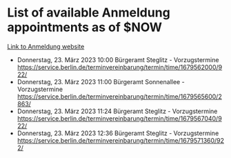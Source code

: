 # List of available Anmeldung appointments as of $NOW
[Link to Anmeldung website](https://service.berlin.de/terminvereinbarung/termin/tag.php?termin=1&anliegen[]=120686&dienstleisterlist=122210,122217,327316,122219,327312,122227,327314,122231,327346,122243,327348,122254,122252,329742,122260,329745,122262,329748,122271,327278,122273,327274,122277,327276,330436,122280,327294,122282,327290,122284,327292,122291,327270,122285,327266,122286,327264,122296,327268,150230,329760,122297,327286,122294,327284,122312,329763,122314,329775,122304,327330,122311,327334,122309,327332,317869,122281,327352,122279,329772,122283,122276,327324,122274,327326,122267,329766,122246,327318,122251,327320,122257,327322,122208,327298,122226,327300&herkunft=http%3A%2F%2Fservice.berlin.de%2Fdienstleistung%2F120686%2F)
- Donnerstag, 23. März 2023 10:00 Bürgeramt Steglitz - Vorzugstermine https://service.berlin.de/terminvereinbarung/termin/time/1679562000/922/
- Donnerstag, 23. März 2023 11:00 Bürgeramt Sonnenallee - Vorzugstermine https://service.berlin.de/terminvereinbarung/termin/time/1679565600/2863/
- Donnerstag, 23. März 2023 11:24 Bürgeramt Steglitz - Vorzugstermine https://service.berlin.de/terminvereinbarung/termin/time/1679567040/922/
- Donnerstag, 23. März 2023 12:36 Bürgeramt Steglitz - Vorzugstermine https://service.berlin.de/terminvereinbarung/termin/time/1679571360/922/
